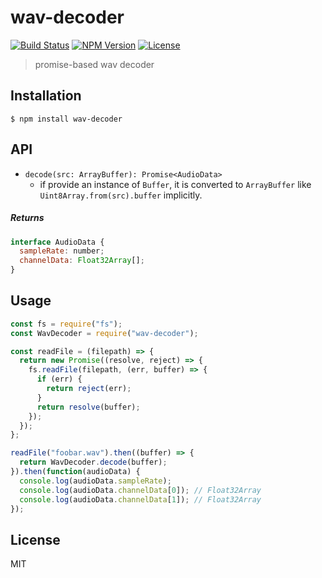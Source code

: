 # wav-decoder
[![Build Status](http://img.shields.io/travis/mohayonao/wav-decoder.svg?style=flat-square)](https://travis-ci.org/mohayonao/wav-decoder)
[![NPM Version](http://img.shields.io/npm/v/wav-decoder.svg?style=flat-square)](https://www.npmjs.org/package/wav-decoder)
[![License](http://img.shields.io/badge/license-MIT-brightgreen.svg?style=flat-square)](http://mohayonao.mit-license.org/)

> promise-based wav decoder

## Installation

```
$ npm install wav-decoder
```

## API

- `decode(src: ArrayBuffer): Promise<AudioData>`
  - if provide an instance of `Buffer`, it is converted to `ArrayBuffer` like `Uint8Array.from(src).buffer` implicitly.

##### Returns

```js
interface AudioData {
  sampleRate: number;
  channelData: Float32Array[];
}
```

## Usage

```js
const fs = require("fs");
const WavDecoder = require("wav-decoder");

const readFile = (filepath) => {
  return new Promise((resolve, reject) => {
    fs.readFile(filepath, (err, buffer) => {
      if (err) {
        return reject(err);
      }
      return resolve(buffer);
    });
  });
};

readFile("foobar.wav").then((buffer) => {
  return WavDecoder.decode(buffer);
}).then(function(audioData) {
  console.log(audioData.sampleRate);
  console.log(audioData.channelData[0]); // Float32Array
  console.log(audioData.channelData[1]); // Float32Array
});
```

## License
MIT
